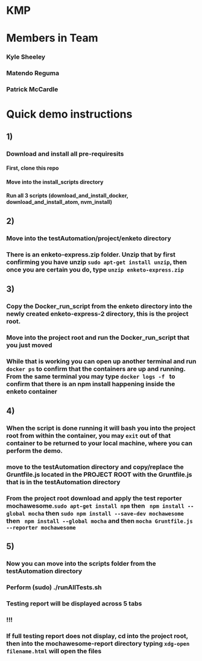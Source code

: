 # KMP
# Members in Team
### Kyle Sheeley 
### Matendo Reguma
### Patrick McCardle
# Quick demo instructions
## 1) 
### Download and install all pre-requiresits

#### First, clone this repo
#### Move into the install_scripts directory
#### Run all 3 scripts (download_and_install_docker, download_and_install_atom, nvm_install)

## 2)
### Move into the testAutomation/project/enketo directory
### There is an enketo-express.zip folder. Unzip that by first confirming you have unzip ```sudo apt-get install unzip```, then once you are certain you do, type ```unzip enketo-express.zip``` 

## 3)
### Copy the Docker_run_script from the enketo directory into the newly created enketo-express-2 directory, this is the project root.
### Move into the project root and run the Docker_run_script that you just moved
### While that is working you can open up another terminal and run ```docker ps``` to confirm that the containers are up and running. From the same terminal you may type ```docker logs -f ``` to confirm that there is an npm install happening inside the enketo container

## 4)
### When the script is done running it will bash you into the project root from within the container, you may ```exit``` out of that container to be returned to your local machine, where you can perform the demo.
### move to the testAutomation directory and copy/replace the Gruntfile.js located in the PROJECT ROOT with the Gruntfile.js that is in the testAutomation directory
### From the project root download and apply the test reporter mochawesome.```sudo apt-get install npm``` then ``` npm install --global mocha``` then ```sudo npm install --save-dev mochawesome``` then ``` npm install --global mocha``` and then ```mocha Gruntfile.js --reporter mochawesome```

## 5) 
### Now you can move into the scripts folder from the testAutomation directory
### Perform (sudo) ./runAllTests.sh

### Testing report will be displayed across 5 tabs

### !!! 
### If full testing report does not display, cd into the project root, then into the mochawesome-report directory typing ```xdg-open filename.html``` will open the files
